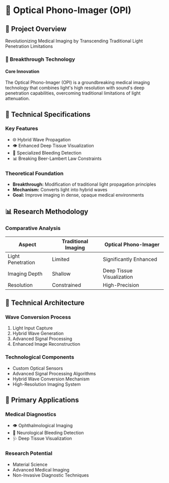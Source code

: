 # 🔬 Optical Phono-Imager (OPI) 

## 🎯 Project Overview
Revolutionizing Medical Imaging by Transcending Traditional Light Penetration Limitations

### 🧬 Breakthrough Technology

#### Core Innovation
The Optical Phono-Imager (OPI) is a groundbreaking medical imaging technology that combines light's high resolution with sound's deep penetration capabilities, overcoming traditional limitations of light attenuation.

## 🔬 Technical Specifications

### Key Features
- 🌐 Hybrid Wave Propagation
- 👁️ Enhanced Deep Tissue Visualization
- 🧠 Specialized Bleeding Detection
- 📊 Breaking Beer-Lambert Law Constraints

### Theoretical Foundation
- **Breakthrough:** Modification of traditional light propagation principles
- **Mechanism:** Converts light into hybrid waves
- **Goal:** Improve imaging in dense, opaque medical environments

## 📊 Research Methodology

### Comparative Analysis
| Aspect | Traditional Imaging | Optical Phono-Imager |
|--------|---------------------|----------------------|
| Light Penetration | Limited | Significantly Enhanced |
| Imaging Depth | Shallow | Deep Tissue Visualization |
| Resolution | Constrained | High-Precision |

## 🧠 Technical Architecture

### Wave Conversion Process
1. Light Input Capture
2. Hybrid Wave Generation
3. Advanced Signal Processing
4. Enhanced Image Reconstruction

### Technological Components
- Custom Optical Sensors
- Advanced Signal Processing Algorithms
- Hybrid Wave Conversion Mechanism
- High-Resolution Imaging System

## 🎯 Primary Applications

### Medical Diagnostics
- 👁️ Ophthalmological Imaging
- 🧠 Neurological Bleeding Detection
- 🩺 Deep Tissue Visualization

### Research Potential
- Material Science
- Advanced Medical Imaging
- Non-Invasive Diagnostic Techniques
